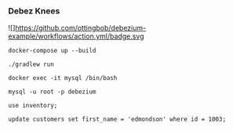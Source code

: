 ### Debez Knees

![]https://github.com/ottingbob/debezium-example/workflows/action.yml/badge.svg

`docker-compose up --build`

`./gradlew run`

`docker exec -it mysql /bin/bash`

`mysql -u root -p debezium`

`use inventory;`

`update customers set first_name = 'edmondson' where id = 1003;`
